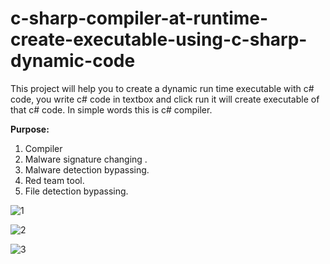# c-sharp-compiler-at-runtime-create-executable-using-c-sharp-dynamic-code
This project will help you to create a dynamic run time executable with c# code, you write c# code in textbox and click run it will create executable of that c# code. In simple words this is c# compiler.

<b>Purpose:</b>
<ol><li>Compiler </li>
  
  <li>Malware signature changing .</li>
<li>Malware detection bypassing.</li>
  <li>Red team tool.</li>
  <li>File detection bypassing.</li>
</ol>

![1](https://user-images.githubusercontent.com/83189731/127607968-e5a8ad3a-b08b-4d18-a5e6-32e588f68b8c.PNG)

![2](https://user-images.githubusercontent.com/83189731/127608001-8d18712f-8e45-4376-b1c1-82adced10a99.PNG)

![3](https://user-images.githubusercontent.com/83189731/127608006-117a37c2-0732-4b91-b6f2-183cde9571d7.PNG)
